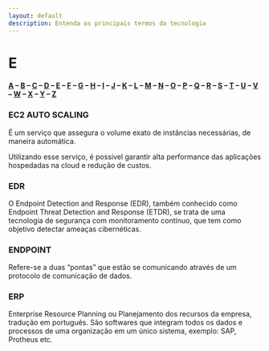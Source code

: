 ```yaml
---
layout: default
description: Entenda os principais termos da tecnologia
---
```


# E

#### [A](./A) – [B](./B) – [C](./C) – [D](./D) – [E](./E) – [F](./F) – [G](./G) – [H](./H) – [I](./I) – [J](./J) – [K](./K) – [L](./L) – [M](./M) – [N](./N) – [O](./O) – [P](./P) – [Q](./Q) – [R](./R) – [S](./S) – [T](./T) – [U](./U) – [V](./V) – [W](./W) – [X](./X) – [Y](./Y) – [Z](./Z)

### EC2 AUTO SCALING

É um serviço que assegura o volume exato de instâncias necessárias, de maneira automática.

Utilizando esse serviço, é possível garantir alta performance das aplicações hospedadas na cloud e redução de custos.

### EDR

O Endpoint Detection and Response (EDR), também conhecido como Endpoint Threat Detection and Response (ETDR), se trata de uma tecnologia de segurança com monitoramento contínuo, que tem como objetivo detectar ameaças cibernéticas.

### ENDPOINT

Refere-se a duas “pontas” que estão se comunicando através de um protocolo de comunicação de dados.

### ERP

Enterprise Resource Planning ou Planejamento dos recursos da empresa, tradução em português. São softwares que integram todos os dados e processos de uma organização em um único sistema, exemplo: SAP, Protheus etc.
